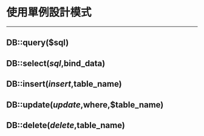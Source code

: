# 使用單例設計模式
--------------------
## DB::query($sql)
## DB::select($sql,$bind_data)
## DB::insert($insert,$table_name)
## DB::update($update,$where,$table_name)
## DB::delete($delete,$table_name)
	